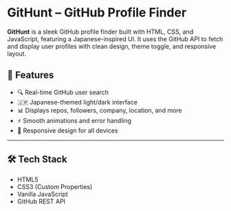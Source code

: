 # GitHunt – GitHub Profile Finder

**GitHunt** is a sleek GitHub profile finder built with HTML, CSS, and JavaScript, featuring a Japanese-inspired UI. It uses the GitHub API to fetch and display user profiles with clean design, theme toggle, and responsive layout.

## 🚀 Features

- 🔍 Real-time GitHub user search
- 🇯🇵 Japanese-themed light/dark interface
- 📊 Displays repos, followers, company, location, and more
- ⚡ Smooth animations and error handling
- 📱 Responsive design for all devices

---

## 🛠 Tech Stack

- HTML5  
- CSS3 (Custom Properties)  
- Vanilla JavaScript  
- GitHub REST API  


